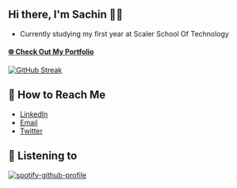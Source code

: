 ## Hi there, I'm Sachin 👋🤗

- Currently studying my first year at Scaler School Of Technology

#### [🌐 Check Out My Portfolio](https://terminal-six-eta.vercel.app/)

<!--
**benodiwal/benodiwal** is a ✨ _special_ ✨ repository because its `README.md` (this file) appears on your GitHub profile.

Here are some ideas to get you started:

- 🔭 I’m currently working on ...
- 🌱 I’m currently learning ...
- 👯 I’m looking to collaborate on ...
- 🤔 I’m looking for help with ...
- 💬 Ask me about ...
- 📫 How to reach me: ...
- 😄 Pronouns: ...
- ⚡ Fun fact: ...
-->

[![GitHub Streak](https://streak-stats.demolab.com?user=benodiwal&theme=dark&hide_border=true&background=1B1B1B&stroke=FFFFFF&fire=FFFFFF&ring=FFFFFF&dates=C1C1C1&currStreakLabel=E2E2E2&currStreakNum=FFFFFF)](https://git.io/streak-stats)

## 📡 How to Reach Me
- [LinkedIn](https://www.linkedin.com/in/sachin-beniwal-7537b6256/)
- [Email](mailto:sachinbeniwal0101@gmail.com)
- [Twitter](https://x.com/benodiwal)

## 🎵 Listening to
[![spotify-github-profile](https://spotify-github-profile.kittinanx.com/api/view?uid=31t7a6c7smng3tfik5bfbkx3ailq&cover_image=true&theme=default&show_offline=false&background_color=121212&interchange=false)](https://spotify-github-profile.kittinanx.com/api/view?uid=31t7a6c7smng3tfik5bfbkx3ailq&redirect=true)
